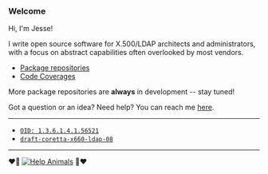 ### Welcome

Hi, I'm Jesse!

I write open source software for X.500/LDAP architects and administrators, with a focus on abstract capabilities often overlooked by most vendors. 

- [Package repositories](https://github.com/JesseCoretta?tab=repositories)
- [Code Coverages](https://app.codecov.io/gh/JesseCoretta?repoDisplay=Active)

More package repositories are **always** in development -- stay tuned!

Got a question or an idea? Need help? You can reach me [here](mailto:jesse.coretta@icloud.com).

----

- [`OID: 1.3.6.1.4.1.56521`](https://oid-info.com/get/1.3.6.1.4.1.56521)
- [`draft-coretta-x660-ldap-08`](https://datatracker.ietf.org/doc/html/draft-coretta-x660-ldap)

----

❤️💜 [![Help Animals](https://img.shields.io/badge/help_animals-gray?label=%F0%9F%90%BE%20%F0%9F%98%BC%20%F0%9F%90%B6&labelColor=yellow)](https://github.com/JesseCoretta/JesseCoretta/blob/main/DONATIONS.md)  💜❤️
